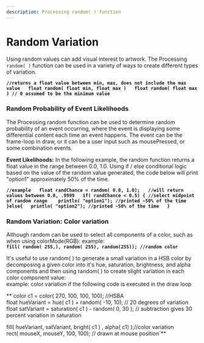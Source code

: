 ```yaml
---
description: Processing random( ) function
---
```


# Random Variation

Using random values can add visual interest to artwork.  The Processing `random( )`  function can be used in a variety of ways to create different types of variation.

**`//returns a float value between min, max, does not include the max value  
float random( float min, float max )  
float random( float max ) // 0 assumed to be the minimum value`**

### Random Probability of Event Likelihoods

The Processing random function can be used to determine random probability of an event occurring, where the event is displaying some differential content each time an event happens.  The event can be the frame-loop in draw, or it can be a user input such as mousePressed, or some combination events.  

**Event Likelihoods:**   In the following example, the random function returns a float value in the range between 0.0, 1.0.  Using if / else conditional logic based on the value of the random value generated, the code below will print "option1" approximately 50% of the time.

**`//example  
float randChance = random( 0.0, 1.0);   //will return values between 0.0, .9999  
if( randChance < 0.5) { //select midpoint of random range   
println( "option1"); //printed ~50% of the time  
}else{  
println( "option2"); //printed ~50% of the time  
}`**

### Random Variation: Color variation

Although random can be used to select all components of a color, such as when using colorMode\(RGB\): example:  
 **`fill( random( 255,), random( 255), random(255)); //random color`**

It's useful to use random\( \) to generate a small variation in a HSB color by decomposing a given color into it's hue, saturation, brightness, and alpha components and then using random\( \) to create slight variation in each color component value:  
example:  color variation if the following code is executed in the draw loop  
  
**`color c1 = color( 270, 100, 100, 100); //HSBA  
float hueVariant = hue( c1 ) + random( -10, 10); // 20 degrees of variation  
float satVariant = saturation( c1 ) - random( 0, 30 ); // subtraction gives 30 percent variation in saturation  
  
fill( hueVariant, satVariant, bright( c1 ) , alpha( c1) );//color variation  
rect( mouseX, mouseY, 100, 100); // drawn at mouse position`**

